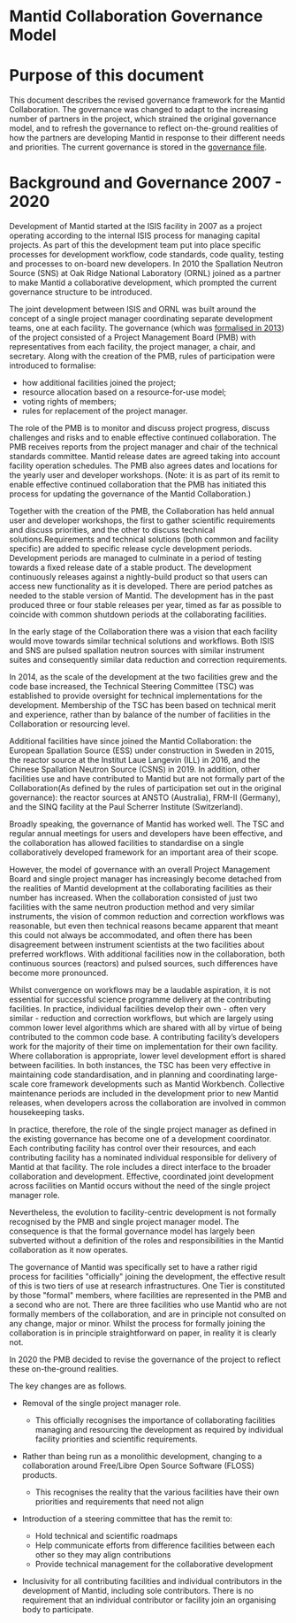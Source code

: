 # Mantid Collaboration Governance Model

Purpose of this document
========================

This document describes the revised governance framework for the Mantid Collaboration.
The governance was changed to adapt to the increasing number of partners in the project, which strained the original governance model, and to refresh the governance to reflect on-the-ground realities of how the partners are developing Mantid in response to their different needs and priorities.
The current governance is stored in the [governance file](governance.md).

Background and Governance 2007 - 2020
=====================================

Development of Mantid started at the ISIS facility in 2007 as a project operating according to the internal ISIS process for managing capital projects.
As part of this the development team put into place specific processes for development workflow, code standards, code quality, testing and processes to on-board new developers.
In 2010 the Spallation Neutron Source (SNS) at Oak Ridge National Laboratory (ORNL) joined as a partner to make Mantid a collaborative development, which prompted the current governance structure to be introduced.

The joint development between ISIS and ORNL was built around the concept of a single project manager coordinating separate development teams, one at each facility.
The governance (which was [formalised in 2013](https://github.com/mantidproject/documents/blob/master/Project-Management/PMB/Mantid%20Governance%20Model.doc)) of the project consisted of a Project Management Board (PMB) with representatives from each facility, the project manager, a chair, and secretary.
Along with the creation of the PMB, rules of participation were introduced to formalise:

* how additional facilities joined the project;
* resource allocation based on a resource-for-use model;
* voting rights of members;
* rules for replacement of the project manager.

The role of the PMB is to monitor and discuss project progress, discuss challenges and risks and to enable effective continued collaboration.
The PMB receives reports from the project manager and chair of the technical standards committee.
Mantid release dates are agreed taking into account facility operation schedules.
The PMB also agrees dates and locations for the yearly user and developer workshops.
(Note: it is as part of its remit to enable effective continued collaboration that the PMB has initiated this process for updating the governance of the Mantid Collaboration.)

Together with the creation of the PMB, the Collaboration has held annual user and developer workshops, the first to gather scientific requirements and discuss priorities, and the other to discuss technical solutions.Requirements and technical solutions (both common and facility specific) are added to specific release cycle development periods.
Development periods are managed to culminate in a period of testing towards a fixed release date of a stable product.
The development continuously releases against a nightly-build product so that users can access new functionality as it is developed.
There are period patches as needed to the stable version of Mantid.
The development has in the past produced three or four stable releases per year, timed as far as possible to coincide with common shutdown periods at the collaborating facilities.

In the early stage of the Collaboration there was a vision that each facility would move towards similar technical solutions and workflows.
Both ISIS and SNS are pulsed spallation neutron sources with similar instrument suites and consequently similar data reduction and correction requirements.

In 2014, as the scale of the development at the two facilities grew and the code base increased, the Technical Steering Committee (TSC) was established to provide oversight for technical implementations for the development.
Membership of the TSC has been based on technical merit and experience, rather than by balance of the number of facilities in the Collaboration or resourcing level.

Additional facilities have since joined the Mantid Collaboration: the European Spallation Source (ESS) under construction in Sweden in 2015, the reactor source at the Institut Laue Langevin (ILL) in 2016, and the Chinese Spallation Neutron Source (CSNS) in 2019.
In addition, other facilities use and have contributed to Mantid but are not formally part of the Collaboration(As defined by the rules of participation set out in the original governance): the reactor sources at ANSTO (Australia), FRM-II (Germany), and the SINQ facility at the Paul Scherrer Institute (Switzerland).

Broadly speaking, the governance of Mantid has worked well. The TSC and regular annual meetings for users and developers have been effective, and the collaboration has allowed facilities to standardise on a single collaboratively developed framework for an important area of their scope.

However, the model of governance with an overall Project Management Board and single project manager has increasingly become detached from the realities of Mantid development at the collaborating facilities as their number has increased.
When the collaboration consisted of just two facilities with the same neutron production method and very similar instruments, the vision of common reduction and correction workflows was reasonable, but even then technical reasons became apparent that meant this could not always be accommodated, and often there has been disagreement between instrument scientists at the two facilities about preferred workflows.
With additional facilities now in the collaboration, both continuous sources (reactors) and pulsed sources, such differences have become more pronounced.

Whilst convergence on workflows may be a laudable aspiration, it is not essential for successful science programme delivery at the contributing facilities.
In practice, individual facilities develop their own - often very similar - reduction and correction workflows, but which are largely using common lower level algorithms which are shared with all by virtue of being contributed to the common code base.
A contributing facility’s developers work for the majority of their time on implementation for their own facility.
Where collaboration is appropriate, lower level development effort is shared between facilities.
In both instances, the TSC has been very effective in maintaining code standardisation, and in planning and coordinating large-scale core framework developments such as Mantid Workbench.
Collective maintenance periods are included in the development prior to new Mantid releases, when developers across the collaboration are involved in common housekeeping tasks.

In practice, therefore, the role of the single project manager as defined in the existing governance has become one of a development coordinator.
Each contributing facility has control over their resources, and each contributing facility has a nominated individual responsible for delivery of Mantid at that facility.
The role includes a direct interface to the broader collaboration and development.
Effective, coordinated joint development across facilities on Mantid occurs without the need of the single project manager role.

Nevertheless, the evolution to facility-centric development is not formally recognised by the PMB and single project manager model.
The consequence is that the formal governance model has largely been subverted without a definition of the roles and responsibilities in the Mantid collaboration as it now operates.

The governance of Mantid was specifically set to have a rather rigid process for facilities "officially" joining the development, the effective result of this is two tiers of use at research infrastructures.
One Tier is constituted by those "formal" members, where facilities are represented in the PMB and a second who are not.
There are three facilities who use Mantid who are not formally members of the collaboration, and are in principle not consulted on any change, major or minor.
Whilst the process for formally joining the collaboration is in principle straightforward on paper, in reality it is clearly not.

In 2020 the PMB decided to revise the governance of the project to reflect these on-the-ground realities.

The key changes are as follows.
* Removal of the single project manager role.

  * This officially recognises the importance of collaborating facilities managing and resourcing the development as required by individual facility priorities and scientific requirements.

* Rather than being run as a monolithic development, changing to a collaboration around Free/Libre Open Source Software (FLOSS) products.
  * This recognises the reality that the various facilities have their own priorities and requirements that need not align

* Introduction of a steering committee that has the remit to:
  * Hold technical and scientific roadmaps
  * Help communicate efforts from difference facilities between each other so they may align contributions
  * Provide technical management for the collaborative development

* Inclusivity for all contributing facilities and individual contributors in the development of Mantid, including sole contributors. There is no requirement that an individual contributor or facility join an organising body to participate.
